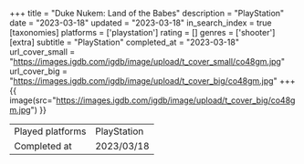 +++
title = "Duke Nukem: Land of the Babes"
description = "PlayStation"
date = "2023-03-18"
updated = "2023-03-18"
in_search_index = true
[taxonomies]
platforms = ['playstation']
rating = []
genres = ['shooter']
[extra]
subtitle = "PlayStation"
completed_at = "2023-03-18"
url_cover_small = "https://images.igdb.com/igdb/image/upload/t_cover_small/co48gm.jpg"
url_cover_big = "https://images.igdb.com/igdb/image/upload/t_cover_big/co48gm.jpg"
+++
{{ image(src="https://images.igdb.com/igdb/image/upload/t_cover_big/co48gm.jpg") }}

|              |            |
| ------------ | ---------- |
| Played platforms    | PlayStation |
| Completed at | 2023/03/18 |


